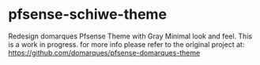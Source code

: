 # pfsense-schiwe-theme

Redesign domarques Pfsense Theme with Gray Minimal look and feel. This is a work in progress. for more info please refer to the original project at: https://github.com/domarques/pfsense-domarques-theme
